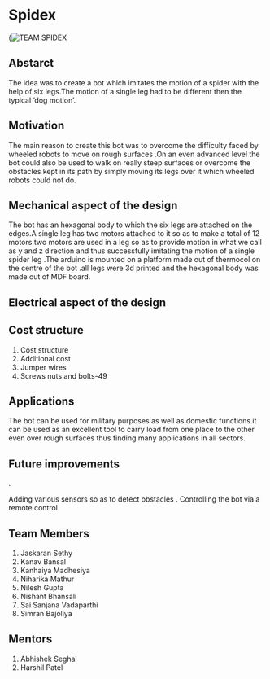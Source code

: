 # Spidex
(![TEAM SPIDEX](https://user-images.githubusercontent.com/48491729/55255121-cf138d00-527f-11e9-8ef3-d4d1ea1dc91a.JPG)
<h2> Abstarct </h2> 
<p> The idea was to create a bot which imitates the motion of a spider with the help of six legs.The motion of a single leg had to be different then the typical ‘dog motion’. </p>
<h2> Motivation </h2>
<p> The main reason to create this bot was to overcome the difficulty faced by wheeled robots to move on rough surfaces .On an even advanced level  the bot could also be used to walk on really steep  surfaces or overcome the obstacles kept in its path by simply moving its legs over it which wheeled robots could not do. </p>
<h2> Mechanical aspect of the design </h2>
<p> The bot has an hexagonal body to which the six  legs are attached on the edges.A single leg has two motors attached to it so as to make a total of 12 motors.two motors are used in a leg so as to provide  motion in what we call as y and z direction and thus successfully imitating the motion of a single spider leg .The arduino is mounted on a platform made out of thermocol on the centre of the bot .all legs were 3d printed and the hexagonal body was made out of MDF board.</p>
<h2> Electrical aspect of the design </h2>
<p>   </p>
<h2> Cost structure </h2>
<ol>
  <li> Cost structure </li>
  <li> Additional cost </li>
  <li> Jumper wires </li>
  <li> Screws nuts and bolts-49 </li>
</ol> 
<h2> Applications </h2>
<p> The bot can be used for military purposes as well as domestic functions.it can be used as an excellent tool to carry load from one place to the other even over rough surfaces thus finding many applications in all sectors. </p>
<h2> Future improvements </h2>.
<p> Adding various sensors so as to detect obstacles  .
Controlling the bot  via a remote control </p>
<h2> Team Members </h2>
<ol>
  <li> Jaskaran Sethy </li>
  <li> Kanav Bansal </li>
  <li> Kanhaiya Madhesiya </li>
  <li> Niharika Mathur </li>
  <li> Nilesh Gupta </li>
  <li> Nishant Bhansali </li>
  <li> Sai Sanjana Vadaparthi </li>
  <li> Simran Bajoliya </li>
</ol>
<h2> Mentors </h2>
<ol>
  <li> Abhishek Seghal </li>
  <li> Harshil Patel </li>
</ol>
